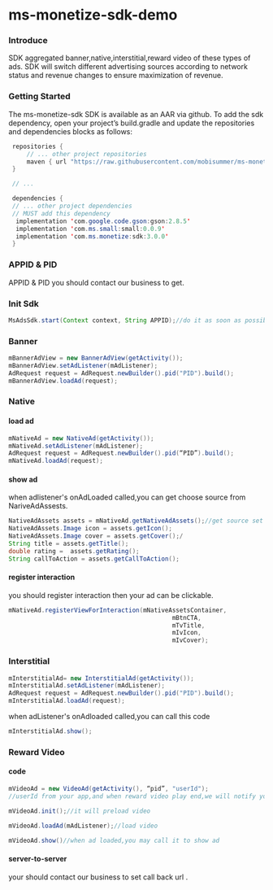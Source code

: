 # ms-monetize-sdk-demo

### Introduce
SDK aggregated banner,native,interstitial,reward video of these types of ads. SDK will switch different advertising sources according to network status and revenue changes to ensure maximization of revenue.


### Getting Started

The ms-monetize-sdk SDK is available as an AAR via github. To add the sdk dependency, open your project’s build.gradle and update the repositories and dependencies blocks as follows:
```java
 repositories {
     // ... other project repositories
     maven { url "https://raw.githubusercontent.com/mobisummer/ms-monetize-sdk/master" }
 }

 // ...

 dependencies {
 // ... other project dependencies
 // MUST add this dependency
  implementation 'com.google.code.gson:gson:2.8.5'
  implementation 'com.ms.small:small:0.0.9'
  implementation 'com.ms.monetize:sdk:3.0.0'
 }
 ```

### APPID & PID
APPID & PID you should contact our business to get.


### Init Sdk
```java
MsAdsSdk.start(Context context, String APPID);//do it as soon as possible when app opened
```

### Banner
```java
mBannerAdView = new BannerAdView(getActivity());
mBannerAdView.setAdListener(mAdListener);
AdRequest request = AdRequest.newBuilder().pid("PID").build();
mBannerAdView.loadAd(request);
```

### Native
#### load ad
```java
mNativeAd = new NativeAd(getActivity());
mNativeAd.setAdListener(mAdListener);
AdRequest request = AdRequest.newBuilder().pid(“PID”).build();
mNativeAd.loadAd(request);
```

#### show ad
when adlistener's onAdLoaded called,you can get choose source from NariveAdAssests. 
```java
NativeAdAssets assets = mNativeAd.getNativeAdAssets();//get source set
NativeAdAssets.Image icon = assets.getIcon();
NativeAdAssets.Image cover = assets.getCover();/
String title = assets.getTitle();
double rating =  assets.getRating();
String callToAction = assets.getCallToAction();
```

#### register interaction
you should register interaction then your ad can be clickable.
```java
mNativeAd.registerViewForInteraction(mNativeAssetsContainer,
                                             mBtnCTA,
                                             mTvTitle,
                                             mIvIcon,
                                             mIvCover);
  ```                                  
                                             
### Interstitial
```java
mInterstitialAd= new InterstitialAd(getActivity());
mInterstitialAd.setAdListener(mAdListener);
AdRequest request = AdRequest.newBuilder().pid("PID").build();
mInterstitialAd.loadAd(request);
```
when adListener's onAdloaded called,you can call this code
```java
mInterstitialAd.show();
```

### Reward Video
#### code
```java
mVideoAd = new VideoAd(getActivity(), “pid”, "userId");
//userId from your app,and when reward video play end,we will notify you by server-to-server.

mVideoAd.init();//it will preload video

mVideoAd.loadAd(mAdListener);//load video

mVideoAd.show()//when ad loaded,you may call it to show ad
```

#### server-to-server
your should contact our business to set call back url .







    
    
 
